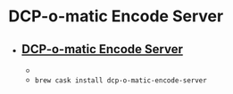 # DCP-o-matic Encode Server
- [DCP-o-matic Encode Server](https://dcpomatic.com/)
  - 
  - 
  - `brew cask install dcp-o-matic-encode-server`
